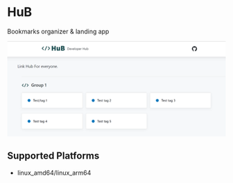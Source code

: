 # HuB

Bookmarks organizer & landing app

![](_docs/showcase.png)

## Supported Platforms

- linux_amd64/linux_arm64
